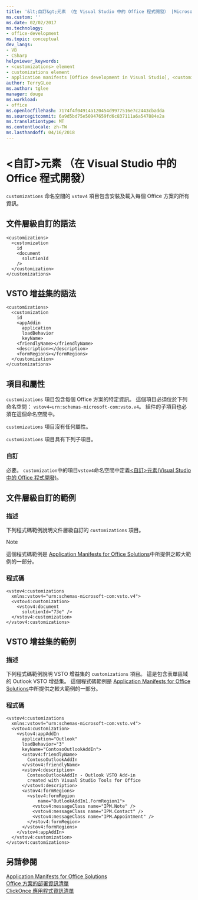 ```yaml
---
title: '&lt;自訂&gt;元素 （在 Visual Studio 中的 Office 程式開發） |Microsoft 文件'
ms.custom: ''
ms.date: 02/02/2017
ms.technology:
- office-development
ms.topic: conceptual
dev_langs:
- VB
- CSharp
helpviewer_keywords:
- <customizations> element
- customizations element
- application manifests [Office development in Visual Studio], <customizations> element
author: TerryGLee
ms.author: tglee
manager: douge
ms.workload:
- office
ms.openlocfilehash: 7174f4f04914a120454d9977516e7c2443cbadda
ms.sourcegitcommit: 6a9d5bd75e50947659fd6c837111a6a547884e2a
ms.translationtype: MT
ms.contentlocale: zh-TW
ms.lasthandoff: 04/16/2018
---
```

# <a name="ltcustomizationsgt-element-office-development-in-visual-studio"></a>&lt;自訂&gt;元素 （在 Visual Studio 中的 Office 程式開發）
  `customizations` 命名空間的 `vstov4` 項目包含安裝及載入每個 Office 方案的所有資訊。  
  
## <a name="syntax-for-document-level-customizations"></a>文件層級自訂的語法  
  
```  
<customizations>  
  <customization  
    id  
    <document  
      solutionId  
    />  
  </customization>  
</customizations>  
```  
  
## <a name="syntax-for-vsto-add-ins"></a>VSTO 增益集的語法  
  
```  
<customizations>  
  <customization  
    id  
    <appAddin  
      application  
      loadBehavior  
      keyName>  
    <friendlyName></friendlyName>  
    <description></description>  
    <formRegions></formRegions>  
  </customization>  
</customizations>  
```  
  
## <a name="elements-and-attributes"></a>項目和屬性  
 `customizations` 項目包含每個 Office 方案的特定資訊。 這個項目必須位於下列命名空間： `vstov4=urn:schemas-microsoft-com:vsto.v4`。 組件的子項目也必須在這個命名空間中。  
  
 `customizations` 項目沒有任何屬性。  
  
 `customizations` 項目具有下列子項目。  
  
### <a name="customization"></a>自訂  
 必要。 `customization`中的項目`vstov4`命名空間中定義[&#60;自訂&#62;元素&#40;Visual Studio 中的 Office 程式開發&#41;](../vsto/customization-element-office-development-in-visual-studio.md)。  
  
## <a name="example-of-a-document-level-customization"></a>文件層級自訂的範例  
  
### <a name="description"></a>描述  
 下列程式碼範例說明文件層級自訂的 `customizations` 項目。  
  
> [!NOTE]  
>  這個程式碼範例是 [Application Manifests for Office Solutions](../vsto/application-manifests-for-office-solutions.md)中所提供之較大範例的一部分。  
  
### <a name="code"></a>程式碼  
  
```  
<vstov4:customizations   
  xmlns:vstov4="urn:schemas-microsoft-com:vsto.v4">  
  <vstov4:customization>  
    <vstov4:document   
      solutionId="73e" />  
  </vstov4:customization>  
</vstov4:customizations>  
```  
  
## <a name="example-of-an-vsto-add-in"></a>VSTO 增益集的範例  
  
### <a name="description"></a>描述  
 下列程式碼範例說明 VSTO 增益集的 `customizations` 項目。 這是包含表單區域的 Outlook VSTO 增益集。 這個程式碼範例是 [Application Manifests for Office Solutions](../vsto/application-manifests-for-office-solutions.md)中所提供之較大範例的一部分。  
  
### <a name="code"></a>程式碼  
  
```  
<vstov4:customizations   
  xmlns:vstov4="urn:schemas-microsoft-com:vsto.v4">  
  <vstov4:customization>  
    <vstov4:appAddIn   
      application="Outlook"   
      loadBehavior="3"   
      keyName="ContosoOutlookAddIn">  
      <vstov4:friendlyName>  
        ContosoOutlookAddIn  
      </vstov4:friendlyName>  
      <vstov4:description>  
        ContosoOutlookAddIn - Outlook VSTO Add-in   
        created with Visual Studio Tools for Office  
      </vstov4:description>  
      <vstov4:formRegions>  
        <vstov4:formRegion  
            name="OutlookAddIn1.FormRegion1">  
          <vstov4:messageClass name="IPM.Note" />  
          <vstov4:messageClass name="IPM.Contact" />  
          <vstov4:messageClass name="IPM.Appointment" />  
        </vstov4:formRegion>  
      </vstov4:formRegions>  
    </vstov4:appAddIn>  
  </vstov4:customization>  
</vstov4:customizations>  
```  
  
## <a name="see-also"></a>另請參閱  
 [Application Manifests for Office Solutions](../vsto/application-manifests-for-office-solutions.md)   
 [Office 方案的部署資訊清單](../vsto/deployment-manifests-for-office-solutions.md)   
 [ClickOnce 應用程式資訊清單](/visualstudio/deployment/clickonce-application-manifest)  
  
  